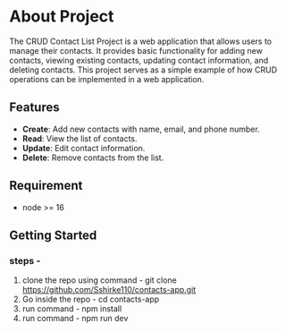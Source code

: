 # About Project

The CRUD Contact List Project is a web application that allows users to manage their contacts. It provides basic functionality for adding new contacts, viewing existing contacts, updating contact information, and deleting contacts. This project serves as a simple example of how CRUD operations can be implemented in a web application.


## Features

- **Create**: Add new contacts with name, email, and phone number.
- **Read**: View the list of contacts.
- **Update**: Edit contact information.
- **Delete**: Remove contacts from the list.

## Requirement
- node >= 16

## Getting Started

### steps - 

1. clone the repo using command - git clone https://github.com/Sshirke110/contacts-app.git
2. Go inside the repo - cd contacts-app
3. run command - npm install 
4. run command - npm run dev



